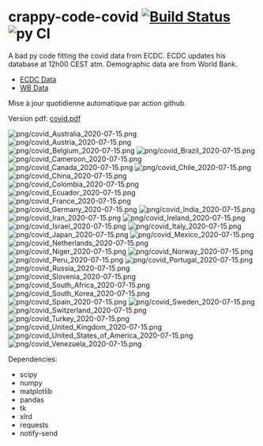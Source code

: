 # crappy-code-covid [![Build Status](https://cloud.drone.io/api/badges/a-lemonnier/crappy-code-covid/status.svg)](https://cloud.drone.io/a-lemonnier/crappy-code-covid) ![py CI](https://github.com/a-lemonnier/crappy-code-covid/workflows/py%20CI/badge.svg)
 
A bad py code fitting the covid data from ECDC. ECDC updates his database at 12h00 CEST atm. Demographic data are from World Bank.
 
- [ECDC Data](https://www.ecdc.europa.eu/en/publications-data/download-todays-data-geographic-distribution-covid-19-cases-worldwide)
- [WB Data](https://data.worldbank.org/indicator/sp.pop.totl)
 
 
Mise à jour quotidienne automatique par action github.
 
Version pdf: [covid.pdf](https://github.com/a-lemonnier/crappy-code-covid/raw/master/covid.pdf)
 
![png/covid_Australia_2020-07-15.png](png/covid_Australia_2020-07-15.png)
![png/covid_Austria_2020-07-15.png](png/covid_Austria_2020-07-15.png)
![png/covid_Belgium_2020-07-15.png](png/covid_Belgium_2020-07-15.png)
![png/covid_Brazil_2020-07-15.png](png/covid_Brazil_2020-07-15.png)
![png/covid_Cameroon_2020-07-15.png](png/covid_Cameroon_2020-07-15.png)
![png/covid_Canada_2020-07-15.png](png/covid_Canada_2020-07-15.png)
![png/covid_Chile_2020-07-15.png](png/covid_Chile_2020-07-15.png)
![png/covid_China_2020-07-15.png](png/covid_China_2020-07-15.png)
![png/covid_Colombia_2020-07-15.png](png/covid_Colombia_2020-07-15.png)
![png/covid_Ecuador_2020-07-15.png](png/covid_Ecuador_2020-07-15.png)
![png/covid_France_2020-07-15.png](png/covid_France_2020-07-15.png)
![png/covid_Germany_2020-07-15.png](png/covid_Germany_2020-07-15.png)
![png/covid_India_2020-07-15.png](png/covid_India_2020-07-15.png)
![png/covid_Iran_2020-07-15.png](png/covid_Iran_2020-07-15.png)
![png/covid_Ireland_2020-07-15.png](png/covid_Ireland_2020-07-15.png)
![png/covid_Israel_2020-07-15.png](png/covid_Israel_2020-07-15.png)
![png/covid_Italy_2020-07-15.png](png/covid_Italy_2020-07-15.png)
![png/covid_Japan_2020-07-15.png](png/covid_Japan_2020-07-15.png)
![png/covid_Mexico_2020-07-15.png](png/covid_Mexico_2020-07-15.png)
![png/covid_Netherlands_2020-07-15.png](png/covid_Netherlands_2020-07-15.png)
![png/covid_Niger_2020-07-15.png](png/covid_Niger_2020-07-15.png)
![png/covid_Norway_2020-07-15.png](png/covid_Norway_2020-07-15.png)
![png/covid_Peru_2020-07-15.png](png/covid_Peru_2020-07-15.png)
![png/covid_Portugal_2020-07-15.png](png/covid_Portugal_2020-07-15.png)
![png/covid_Russia_2020-07-15.png](png/covid_Russia_2020-07-15.png)
![png/covid_Slovenia_2020-07-15.png](png/covid_Slovenia_2020-07-15.png)
![png/covid_South_Africa_2020-07-15.png](png/covid_South_Africa_2020-07-15.png)
![png/covid_South_Korea_2020-07-15.png](png/covid_South_Korea_2020-07-15.png)
![png/covid_Spain_2020-07-15.png](png/covid_Spain_2020-07-15.png)
![png/covid_Sweden_2020-07-15.png](png/covid_Sweden_2020-07-15.png)
![png/covid_Switzerland_2020-07-15.png](png/covid_Switzerland_2020-07-15.png)
![png/covid_Turkey_2020-07-15.png](png/covid_Turkey_2020-07-15.png)
![png/covid_United_Kingdom_2020-07-15.png](png/covid_United_Kingdom_2020-07-15.png)
![png/covid_United_States_of_America_2020-07-15.png](png/covid_United_States_of_America_2020-07-15.png)
![png/covid_Venezuela_2020-07-15.png](png/covid_Venezuela_2020-07-15.png)
 
Dependencies:
- scipy
- numpy
- matplotlib
- pandas
- tk
- xlrd
- requests
- notify-send
